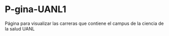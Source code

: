 # P-gina-UANL1
Página para visualizar las carreras que contiene el campus de la ciencia de la salud UANL
